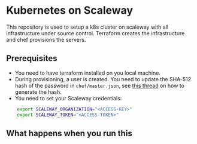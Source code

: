 # Kubernetes on Scaleway

This repository is used to setup a k8s cluster on scaleway with all infrastructure under source control.
Terraform creates the infrastructure and chef provisions the servers.

## Prerequisites

* You need to have terraform installed on you local machine.
* During provisioning, a user is created. You need to update the SHA-512 hash of the password in `chef/master.json`, see [this thread](https://unix.stackexchange.com/questions/52108/how-to-create-sha512-password-hashes-on-command-line#76337) on how to generate the hash.
* You need to set your Scaleway credentials:

```bash
    export SCALEWAY_ORGANIZATION="<ACCESS-KEY>"
    export SCALEWAY_TOKEN="<ACCESS-TOKEN>"
```

## What happens when you run this
